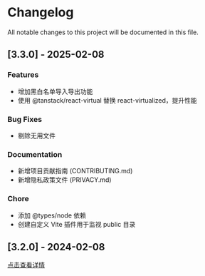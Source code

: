 # Changelog

All notable changes to this project will be documented in this file.

## [3.3.0] - 2025-02-08

### Features

- 增加黑白名单导入导出功能
- 使用 @tanstack/react-virtual 替换 react-virtualized，提升性能

### Bug Fixes

- 剔除无用文件

### Documentation

- 新增项目贡献指南 (CONTRIBUTING.md)
- 新增隐私政策文件 (PRIVACY.md)

### Chore

- 添加 @types/node 依赖
- 创建自定义 Vite 插件用于监视 public 目录

## [3.2.0] - 2024-02-08

[点击查看详情](https://github.com/jinzhenzu/simple_proxy/releases/tag/v3.2.0)